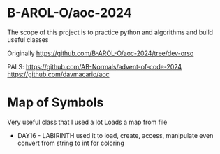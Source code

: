 # B-AROL-O/aoc-2024

The scope of this project is to practice python and algorithms and build useful classes

Originally https://github.com/B-AROL-O/aoc-2024/tree/dev-orso

PALS:
https://github.com/AB-Normals/advent-of-code-2024
https://github.com/davmacario/aoc

# Map of Symbols

Very useful class that I used a lot
Loads a map from file

- DAY16 - LABIRINTH
used it to load, create, access, manipulate
even convert from string to int for coloring





